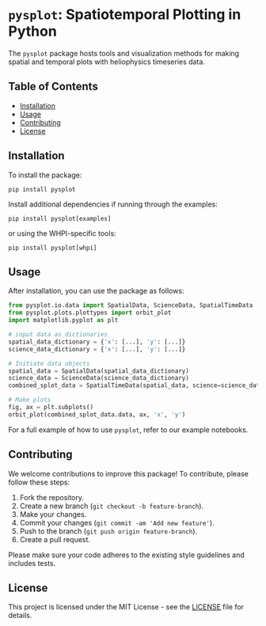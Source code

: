 # `pysplot`: Spatiotemporal Plotting in Python

The `pysplot` package hosts tools and visualization methods for making spatial and temporal plots with heliophysics timeseries data.

## Table of Contents
- [Installation](#installation)
- [Usage](#usage)
- [Contributing](#contributing)
- [License](#license)

## Installation

To install the package:
```
pip install pysplot
```
Install additional dependencies if running through the examples:
```
pip install pysplot[examples]
```
or using the WHPI-specific tools:
```
pip install pysplot[whpi]
```

## Usage

After installation, you can use the package as follows:

```python
from pysplot.io.data import SpatialData, ScienceData, SpatialTimeData
from pysplot.plots.plottypes import orbit_plot
import matplotlib.pyplot as plt

# input data as dictionaries
spatial_data_dictionary = {'x': [...], 'y': [...]}
science_data_dictionary = {'x': [...], 'y': [...]}

# Initiate data objects
spatial_data = SpatialData(spatial_data_dictionary)
science_data = ScienceData(science_data_dictionary)
combined_splot_data = SpatialTimeData(spatial_data, science=science_data)

# Make plots
fig, ax = plt.subplots()
orbit_plot(combined_splot_data.data, ax, 'x', 'y')
```

For a full example of how to use `pysplot`, refer to our example notebooks.


## Contributing

We welcome contributions to improve this package! To contribute, please follow these steps:

1. Fork the repository.
2. Create a new branch (`git checkout -b feature-branch`).
3. Make your changes.
4. Commit your changes (`git commit -am 'Add new feature'`).
5. Push to the branch (`git push origin feature-branch`).
6. Create a pull request.

Please make sure your code adheres to the existing style guidelines and includes tests.

## License

This project is licensed under the MIT License - see the [LICENSE](LICENSE) file for details.
